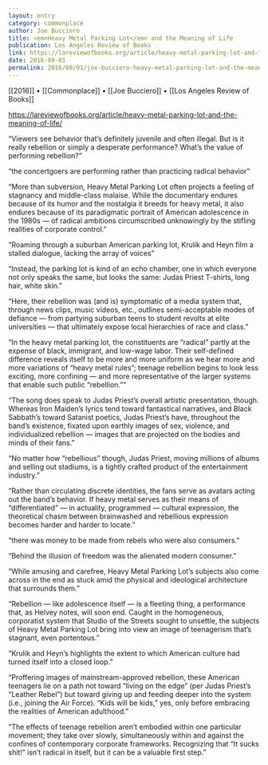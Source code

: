 ```yaml
---
layout: entry
category: commonplace
author: Joe Bucciero
title: <em>Heavy Metal Parking Lot</em> and the Meaning of Life
publication: Los Angeles Review of Books
link: https://lareviewofbooks.org/article/heavy-metal-parking-lot-and-the-meaning-of-life/
date: 2016-09-01
permalink: 2016/09/01/joe-bucciero-heavy-metal-parking-lot-and-the-meaning-of-life
---
```


[[2016]] • [[Commonplace]] • [[Joe Bucciero]] • [[Los Angeles Review of Books]]

https://lareviewofbooks.org/article/heavy-metal-parking-lot-and-the-meaning-of-life/

“Viewers see behavior that’s definitely juvenile and often illegal. But is it really rebellion or simply a desperate performance? What’s the value of performing rebellion?”

“the concertgoers are performing rather than practicing radical behavior”

“More than subversion, Heavy Metal Parking Lot often projects a feeling of stagnancy and middle-class malaise. While the documentary endures because of its humor and the nostalgia it breeds for heavy metal, it also endures because of its paradigmatic portrait of American adolescence in the 1980s — of radical ambitions circumscribed unknowingly by the stifling realities of corporate control.”

“Roaming through a suburban American parking lot, Krulik and Heyn film a stalled dialogue, lacking the array of voices”

“Instead, the parking lot is kind of an echo chamber, one in which everyone not only speaks the same, but looks the same: Judas Priest T-shirts, long hair, white skin.”

“Here, their rebellion was (and is) symptomatic of a media system that, through news clips, music videos, etc., outlines semi-acceptable modes of defiance — from partying suburban teens to student revolts at elite universities — that ultimately expose local hierarchies of race and class.”

“In the heavy metal parking lot, the constituents are “radical” partly at the expense of black, immigrant, and low-wage labor. Their self-defined difference reveals itself to be more and more uniform as we hear more and more variations of “heavy metal rules”; teenage rebellion begins to look less exciting, more confining — and more representative of the larger systems that enable such public “rebellion.””

“The song does speak to Judas Priest’s overall artistic presentation, though. Whereas Iron Maiden’s lyrics tend toward fantastical narratives, and Black Sabbath’s toward Satanist poetics, Judas Priest’s have, throughout the band’s existence, fixated upon earthly images of sex, violence, and individualized rebellion — images that are projected on the bodies and minds of their fans.”

“No matter how “rebellious” though, Judas Priest, moving millions of albums and selling out stadiums, is a tightly crafted product of the entertainment industry.”

“Rather than circulating discrete identities, the fans serve as avatars acting out the band’s behavior. If heavy metal serves as their means of “differentiated” — in actuality, programmed — cultural expression, the theoretical chasm between brainwashed and rebellious expression becomes harder and harder to locate.”

“there was money to be made from rebels who were also consumers.”

“Behind the illusion of freedom was the alienated modern consumer.”

“While amusing and carefree, Heavy Metal Parking Lot’s subjects also come across in the end as stuck amid the physical and ideological architecture that surrounds them.”

“Rebellion — like adolescence itself — is a fleeting thing, a performance that, as Helvey notes, will soon end. Caught in the homogeneous, corporatist system that Studio of the Streets sought to unsettle, the subjects of Heavy Metal Parking Lot bring into view an image of teenagerism that’s stagnant, even portentous.”

“Krulik and Heyn’s highlights the extent to which American culture had turned itself into a closed loop.”

“Proffering images of mainstream-approved rebellion, these American teenagers lie on a path not toward “living on the edge” (per Judas Priest’s “Leather Rebel”) but toward giving up and feeding deeper into the system (i.e., joining the Air Force). “Kids will be kids,” yes, only before embracing the realities of American adulthood.”

“The effects of teenage rebellion aren’t embodied within one particular movement; they take over slowly, simultaneously within and against the confines of contemporary corporate frameworks. Recognizing that “It sucks shit!” isn’t radical in itself, but it can be a valuable first step.”
